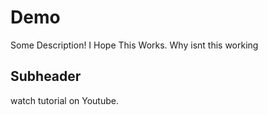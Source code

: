 # Demo

Some Description! I Hope This Works. Why isnt this working

## Subheader

watch tutorial on Youtube.